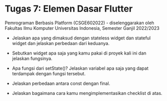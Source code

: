 # Tugas 7: Elemen Dasar Flutter
Pemrograman Berbasis Platform (CSGE602022) - diselenggarakan oleh Fakultas Ilmu Komputer Universitas Indonesia, Semester Ganjil 2022/2023

- Jelaskan apa yang dimaksud dengan stateless widget dan stateful widget dan jelaskan perbedaan dari keduanya.

- Sebutkan widget apa saja yang kamu pakai di proyek kali ini dan jelaskan fungsinya.

- Apa fungsi dari setState()? Jelaskan variabel apa saja yang dapat terdampak dengan fungsi tersebut.

- Jelaskan perbedaan antara const dengan final.

- Jelaskan bagaimana cara kamu mengimplementasikan checklist di atas.
